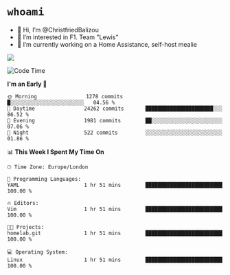# `whoami`

- 👋 Hi, I’m @ChristfriedBalizou
- 👀 I’m interested in F1. Team "Lewis"
- 🌱 I’m currently working on a Home Assistance, self-host mealie
<!--
- 💞️ I’m looking to collaborate on
- 📫 How to reach me /dev/stdin
-->


![](https://github-readme-stats.vercel.app/api?username=Christfriedbalizou&show_icons=true&hide_title=true&theme=solarized-dark&count_private=true&hide=stars)
<!-- 
  ![](https://github-readme-stats.vercel.app/api/top-langs/?username=Christfriedbalizou&show_icons=true&hide_title=true&theme=solarized-dark&layout=compact&show_icons=true&count_private=false)
-->


<!--START_SECTION:waka-->
![Code Time](http://img.shields.io/badge/Code%20Time-16%20hrs%2022%20mins-blue)

**I'm an Early 🐤** 

```text
🌞 Morning                1278 commits        █░░░░░░░░░░░░░░░░░░░░░░░░   04.56 % 
🌆 Daytime                24262 commits       ██████████████████████░░░   86.52 % 
🌃 Evening                1981 commits        ██░░░░░░░░░░░░░░░░░░░░░░░   07.06 % 
🌙 Night                  522 commits         ░░░░░░░░░░░░░░░░░░░░░░░░░   01.86 % 
```


📊 **This Week I Spent My Time On** 

```text
🕑︎ Time Zone: Europe/London

💬 Programming Languages: 
YAML                     1 hr 51 mins        █████████████████████████   100.00 % 

🔥 Editors: 
Vim                      1 hr 51 mins        █████████████████████████   100.00 % 

🐱‍💻 Projects: 
homelab.git              1 hr 51 mins        █████████████████████████   100.00 % 

💻 Operating System: 
Linux                    1 hr 51 mins        █████████████████████████   100.00 % 
```


<!--END_SECTION:waka-->


<!---
ChristfriedBalizou/ChristfriedBalizou is a ✨ special ✨ repository because its `README.md` (this file) appears on your GitHub profile.
You can click the Preview link to take a look at your changes.
--->
